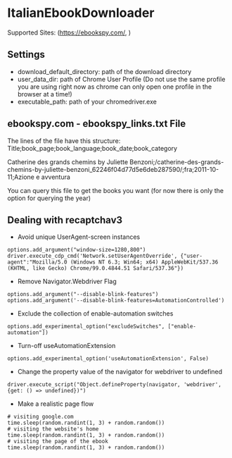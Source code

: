 # ItalianEbookDownloader
Supported Sites: (https://ebookspy.com/, )

## Settings
- download_default_directory: path of the download directory
- user_data_dir: path of Chrome User Profile (Do not use the same profile you are using right now as chrome can only open one profile in the browser at a time!)
- executable_path: path of your chromedriver.exe

## ebookspy.com - ebookspy_links.txt File
The lines of the file have this structure:
Title;book_page;book_language;book_date;book_category

Catherine des grands chemins by Juliette Benzoni;/catherine-des-grands-chemins-by-juliette-benzoni_62246f04d77d5e6deb287590/;fra;2011-10-11;Azione e avventura

You can query this file to get the books you want (for now there is only the option for querying the year)

## Dealing with recaptchav3
- Avoid unique UserAgent-screen instances
```
options.add_argument("window-size=1280,800")
driver.execute_cdp_cmd('Network.setUserAgentOverride', {"user-agent":"Mozilla/5.0 (Windows NT 6.3; Win64; x64) AppleWebKit/537.36 (KHTML, like Gecko) Chrome/99.0.4844.51 Safari/537.36"})
```
- Remove Navigator.Webdriver Flag
```
options.add_argument("--disable-blink-features")
options.add_argument('--disable-blink-features=AutomationControlled')
```
- Exclude the collection of enable-automation switches
```
options.add_experimental_option("excludeSwitches", ["enable-automation"])
```
- Turn-off useAutomationExtension
```
options.add_experimental_option('useAutomationExtension', False)
```
- Change the property value of the navigator for webdriver to undefined
```
driver.execute_script("Object.defineProperty(navigator, 'webdriver', {get: () => undefined})")
```
- Make a realistic page flow
```
# visiting google.com
time.sleep(random.randint(1, 3) + random.random())
# visiting the website's home
time.sleep(random.randint(1, 3) + random.random())
# visiting the page of the ebook
time.sleep(random.randint(1, 3) + random.random())
```

